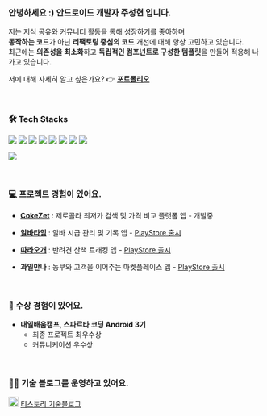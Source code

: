 ### 안녕하세요 :) 안드로이드 개발자 주성현 입니다.

저는 지식 공유와 커뮤니티 활동을 통해 성장하기를 좋아하며
<br>
**동작하는 코드**가 아닌 **리팩토링 중심의 코드** 개선에 대해 항상 고민하고 있습니다.
<br>
최근에는 **의존성을 최소화**하고 **독립적인 컴포넌트로 구성한 템플릿**을 만들어 적용해 나가고 있습니다.
<br>

저에 대해 자세히 알고 싶은가요? 👉 **[포트폴리오](https://juco-io.notion.site/1d35430a43d18027910ee11ea3a87c9a)**
<br>

<br>

### 🛠 Tech Stacks

<p align="left">
  <img src="https://img.shields.io/badge/Kotlin-7F52FF?style=flat-square&logo=Kotlin&logoColor=white"/>
  <img src="https://img.shields.io/badge/AndroidStudio-3DDC84?style=flat-square&logo=Android&logoColor=white"/>
  <img src="https://img.shields.io/badge/Firebase-DD2C00?style=flat-square&logo=Firebase&logoColor=white"/>
  <img src="https://img.shields.io/badge/AdMob-FFCC00?style=flat-square&logo=AdMob&logoColor=white"/>
  <img src="https://img.shields.io/badge/Git-F05032?style=flat-square&logo=Git&logoColor=white"/>
  <img src="https://img.shields.io/badge/GitHub-000000?style=flat-square&logo=GitHub&logoColor=white"/>
<!--   <img src="https://img.shields.io/badge/GitHub%20Actions-2088FF?style=flat-square&logo=GitHub%20Actions&logoColor=white"/> -->
  <img src="https://img.shields.io/badge/Figma-9A48F1?style=flat-square&logo=Figma&logoColor=white"/>
  <img src="https://img.shields.io/badge/Postman-FF6C37?style=flat-square&logo=Postman&logoColor=white"/>
   <div><a href="https://solved.ac/profile/wntjdgus99"> <img src="https://github-readme-solvedac.hyp3rflow.vercel.app/api/?handle=wntjdgus99"></a></div>
</p>

<br>

### 💻 프로젝트 경험이 있어요.

- **[CokeZet](https://github.com/CokeZet/CokeZet_Android)** : 제로콜라 최저가 검색 및 가격 비교 플랫폼 앱 - 개발중

- **[알바타임](https://github.com/IamJuco/alba-time)** : 알바 시급 관리 및 기록 앱 - [PlayStore 출시](https://play.google.com/store/apps/details?id=com.juco.albatime&hl=ko)
      
- **[따라오개](https://github.com/nbc-final-team2/ddaraogae)** : 반려견 산책 트래킹 앱 - [PlayStore 출시](https://play.google.com/store/apps/details?id=com.nbcfinalteam2.ddaraogae&hl=ko)

- **과일만나** : 농부와 고객을 이어주는 마켓플레이스 앱 - [PlayStore 출시](https://play.google.com/store/apps/details?id=com.nemocompany.fruitsmanna&hl=ko)

<br>

### 🏅 수상 경험이 있어요.
- **내일배움캠프, 스파르타 코딩 Android 3기**
    - 최종 프로젝트 최우수상
    - 커뮤니케이션 우수상
 
<br>

### 🧑‍💻 기술 블로그를 운영하고 있어요.
<img src='https://i.namu.wiki/i/Jz0MFNR7_7LHx1Yda0Hy6929g3BD5fWmaARdUMMFPkFIAVC_ewY7BEcoIGhepmTKRBKmSxRSUBjI7pklIZLaAA.svg' width=20/> [티스토리 기술블로그](https://jucodingdev.tistory.com/)




